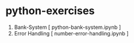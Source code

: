 # python-exercises

1) Bank-System [ python-bank-system.ipynb ]
2) Error Handling [ number-error-handling.ipynb ]
